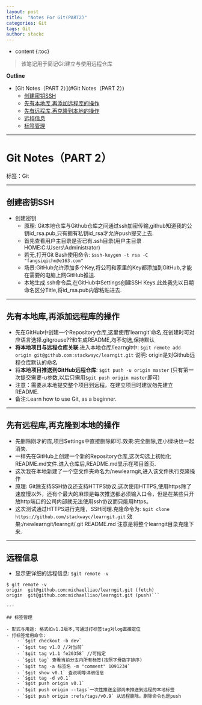 ```yaml
---
layout: post
title:  "Notes For Git(PART2)"
categories: Git
tags: Git
author: stackc
---
```


* content
{:toc}

>该笔记用于简记Git建立与使用远程仓库




**Outline**

- [Git Notes（PART 2）](#Git Notes（PART 2）)
	- [创建密钥SSH](#创建密钥SSH)
	- [先有本地库,再添加远程库的操作](#先有本地库,再添加远程库的操作)
	- [先有远程库,再克隆到本地的操作](#先有远程库,再克隆到本地的操作)
	- [远程信息](#远程信息)
	- [标签管理](#标签管理)



---

# Git Notes（PART 2）

标签：Git

---

## 创建密钥SSH

- 创建密钥
	- 原理: Git本地仓库与Github仓库之间通过ssh加密传输,github知道我的公钥id_rsa.pub,只有拥有私钥id_rsa才允许push提交上去.
	- 首先查看用户主目录是否已有.ssh目录(用户主目录HOME:C:\Users\Administrator)
	- 若无,打开Git Bash使用命令: `$ssh-keygen -t rsa -C "fangsiqichn@e163.com"`
	- 场景:GitHub允许添加多个Key,将公司和家里的Key都添加到GitHub,才能在需要的电脑上网GitHub推送.
	- 本地生成.ssh命令后,在GitHub中Settings创建SSH Keys.此处我先以日期命名区分Title,将id_rsa.pub内容粘贴进去.

---

## 先有本地库,再添加远程库的操作

- 先在GitHub中创建一个Repository仓库,这里使用'learngit'命名,在创建时可对应语言选择.gitgrouse??和生成README,均不勾选,保持默认
- **将本地项目与远程仓库关联**.进入本地仓库/learngit中:
 `$git remote add origin git@github.com:stackwayc/learngit.git`
说明: origin是对Github远程仓库默认的命名
- 将**本地项目推送到GitHub远程仓库**: `$git push -u origin master`
(只有第一次提交需要-u参数,以后只需用`$git push origin master`即可)
- 注意：需要从本地提交整个项目到远程，在建立项目时建议勿先建立README.
- 备注:Learn how to use Git, as a beginner. 

---

## 先有远程库,再克隆到本地的操作

- 先删除刚才的库,项目Settings中直接删除即可.效果:完全删除,连小绿块也一起消失.
- 一样先在GitHub上创建一个新的Repository仓库,这次勾选上初始化README.md文件.进入仓库后,README.md显示在项目首页.
- 这次我在本地新建了一个空文件夹命名为/newlearngit,进入该文件执行克隆操作
- 原理: Git除支持SSH协议还支持HTTPS协议,这次使用HTTPS,使用https除了速度慢以外，还有个最大的麻烦是每次推送都必须输入口令，但是在某些只开放http端口的公司内部就无法使用ssh协议而只能用https。
- 这次测试通过HTTPS进行克隆，SSH同理.克隆命令为:
`$git clone https://github.com/stackwayc/learngit.git`
效果:/newlearngit/learngit/.git README.md 注意是将整个learngit目录克隆下来.

---

## 远程信息

- 显示更详细的远程信息: `$git remote -v`

```
$ git remote -v
origin  git@github.com:michaelliao/learngit.git (fetch)
origin  git@github.com:michaelliao/learngit.git (push)```

---

## 标签管理

- 形式与用途: 格式如v1.2版本,可通过打标签tag对log直接定位
- 打标签常用命令: 
	- `$git checkout -b dev`
	- `$git tag v1.0 //对当前`
	- `$git tag v1.1 fe20358` //可指定
	- `$git tag` 查看当前分支内所有标签(按照字母数字排序)
	- `$git tag -a 标签名 -m "comment" 1091234`
	- `$git show v0.1` 查说明等详细信息
 	- `$git tag -d v0.1`
	- `$git push origin v0.1`
	- `$git push origin --tags`一次性推送全部尚未推送到远程的本地标签
	- `$git push origin :refs/tags/v0.9` 从远程删除。删除命令也是push
